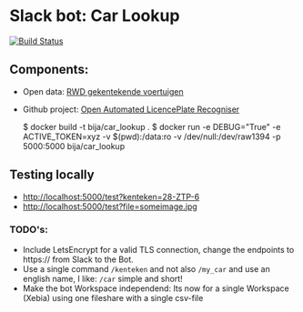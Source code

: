 # Slack bot: Car Lookup

[![Build Status](https://dev.azure.com/alexanderbij/alexanderbij/_apis/build/status/abij.car_lookup_slackbot?branchName=master)](https://dev.azure.com/alexanderbij/alexanderbij/_build/latest?definitionId=1&branchName=master)

## Components:

- Open data: [RWD gekentekende voertuigen](https://opendata.rdw.nl/Voertuigen/Open-Data-RDW-Gekentekende_voertuigen/m9d7-ebf2)
- Github project: [Open Automated LicencePlate Recogniser](https://github.com/openalpr/openalpr)

    $ docker build -t bija/car_lookup .
    $ docker run -e DEBUG="True" -e ACTIVE_TOKEN=xyz -v $(pwd):/data:ro -v /dev/null:/dev/raw1394 -p 5000:5000 bija/car_lookup

## Testing locally

- [http://localhost:5000/test?kenteken=28-ZTP-6](http://localhost:5000/test?kenteken=28-ZTP-6)
- [http://localhost:5000/test?file=someimage.jpg](http://localhost:5000/test?file=someimage.jpg)


### TODO's:

- Include LetsEncrypt for a valid TLS connection, change the endpoints to https:// from Slack to the Bot.
- Use a single command `/kenteken` and not also `/my_car` and use an english name, I like: `/car` simple and short!
- Make the bot Workspace independend: Its now for a single Workspace (Xebia) using one fileshare with a single csv-file